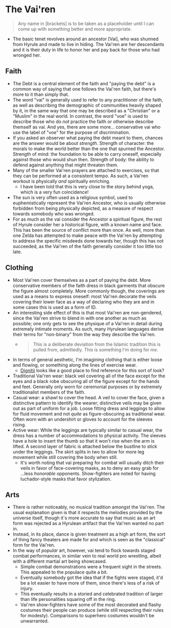 The Vai'ren
===========

> Any name in [brackets] is to be taken as a placeholder until I can come up
> with something better and more appropriate.

- The basic tenet revolves around an ancestor [Vai], who was shunned from
  Hyrule and made to live in hiding. The Vai'ren are her descendants and it is
  their duty in life to honor her and pay back for those who had wronged her.

Faith
-----

- The Debt is a central element of the faith and "paying the debt" is a common
  way of saying that one follows the Vai'ren faith, but there's more to it than
  simply that.
- The word "vai" is generally used to refer to any practitioner of the faith,
  as well as describing the demographic of communities heavily shaped by it,
  in the same way that one may be described as a "Christian" or a "Muslim" in
  the real world. In contrast, the word "voe" is used to describe those who do
  _not_ practice the faith or otherwise describe themself as vai. And yes,
  there are some more... conservative vai who use the label of "voe" for the
  purpose of discrimination.
- If you asked an observer what paying the debt meant to them, chances are the
  answer would be about _strength_. Strength of character: the morals to make
  the world better than the one that spurned the Ancestor. Strength of mind:
  the foundation to be able to carry oneself, especially against those who
  would shun then. Strength of body: the ability to defend against anything
  that might threaten them.
- Many of the smaller Vai'ren prayers are attached to exercises, so that they
  can be performed at a consistent tempo. As such, a Vai'ren workout is
  physically _and_ spiritually enriching.
    - I have been told that this is very close to the story behind yoga, which
      is a very fun coincidence!
- The sun is very often used as a religious symbol, used to euphemistically
  represent the Vai'ren Ancestor, who is usually otherwise forbidden from being
  physically depicted, as a measure of respect towards somebody who was
  wronged.
- For as much as the vai consider the Ancestor a spiritual figure, the rest of
  Hyrule consider her a historical figure, with a known name and face. This has
  been the source of conflict more than once. As well, more than one Zelda has
  attempted to make peace with the Vai'ren by attempting to address the
  specific misdeeds done towards her, though this has not succeeded, as the
  Vai'ren of the faith generally consider it too little too late.

Clothing
--------

- Most Vai'ren cover themselves as a part of paying the debt. More conservative
  members of the faith dress in black garments that obscure the figure almost
  completely. More commonly though, the coverings are used as a means to
  express oneself: most Vai'ren decorate the veils covering their lower face as
  a way of declaring who they are and in some cases this is used as a form of
  ID.
- An interesting side effect of this is that most Vai'ren are non-gendered,
  since the Vai'ren strive to blend in with one another as much as possible;
  one only gets to see the physique of a Vai'ren in detail during extremely
  intimate moments. As such, many Hyrulean languages derive their terms for
  "non-binary" from the way they describe the Vai'ren.
    * > This is a deliberate deviation from the Islamic tradition this is
      pulled from, admittedly. This is something I'm doing for _me_.
- In terms of general aesthetic, I'm imagining clothing that is either loose
  and flowing, or something along the lines of exercise wear.
    - [Dignitii](https://www.dignitii.com) looks like a good place to find
      reference for this sort of look?
- Traditional Vai'ren wear: black veil covering all of the face except for the
  eyes and a black robe obscuring all of the figure except for the hands and
  feet. Generally only worn for ceremonial purposes or by extremely
  traditionalist members of the faith.
- Casual wear: a shawl to cover the head. A veil to cover the face, given a
  distinctive pattern to identify the wearer; distinctive veils may be given
  out as part of uniform for a job. Loose fitting dress and leggings to allow
  for fluid movement and not _quite_ as figure-obscuring as traditional wear.
  Often worn with an undershirt or gloves to account for the sleeves rising.
- Active wear: While the leggings are typically similar to casual wear, the
  dress has a number of accommodations to physical activity. The sleeves have a
  hole to insert the thumb so that it won't rise when the arm is lifted. A
  second layer of fabric is attached below the bustline to stick under the
  leggings. The skirt splits in two to allow for more leg movement while still
  covering the body when still.
    - It's worth noting that vai preparing for combat will usually ditch their
      veils in favor of face-covering masks, as to deny an easy grab for
      ...less _honorable_ opponents. Show-fighters are noted for having
      luchador-style masks that favor stylization.

Arts
----
- There is rather noticeably, no musical tradition amongst the Vai'ren. The
  usual explanation given is that it respects the melodies provided by the
  universe itself, though it's more accurate to say that music as an art form
  was rejected as a Hyrulean artifact that the Vai'ren wanted no part in.
- Instead, in its place, dance is given treatment as a high art form, the sort
  of thing fancy theaters are made for and which is seen as the "classical"
  form for the Vai'ren.
- In the way of _popular_ art, however, vai tend to flock towards staged combat
  performances, in similar vein to real world pro wrestling, albeit with a
  different martial art being showcased.
    - Simple combat demonstrations were a frequent sight in the streets. This
      appealed to the populace quite a bit.
    - Eventually somebody got the idea that if the fights were staged, it'd be
      a lot easier to have more of them, since there's less of a risk of
      injury.
    - This eventually results in a storied and celebrated tradition of larger
      than life personalities squaring off in the ring.
    - Vai'ren show-fighters have some of the most decorated and flashy costumes
      their people can produce (while still respecting their rules for
      modesty). Comparisons to superhero costumes wouldn't be unwarranted.
